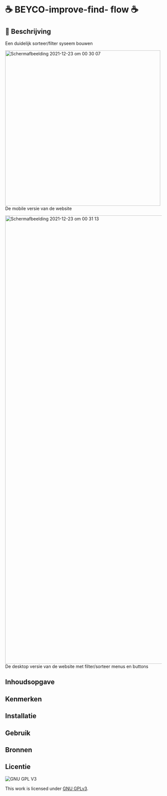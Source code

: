 
# ☕ BEYCO-improve-find- flow ☕

## 📗 Beschrijving
Een duidelijk sorteer/filter syseem bouwen

<img width="499" alt="Schermafbeelding 2021-12-23 om 00 30 07" src="https://user-images.githubusercontent.com/90189750/147166513-d34c1071-d5d5-4c89-b5a8-d4c8e248cdc9.png"> De mobile versie van de website

<img width="1439" alt="Schermafbeelding 2021-12-23 om 00 31 13" src="https://user-images.githubusercontent.com/90189750/147166550-e312fefd-6027-4d7b-ad2a-d84bd205d851.png"> De desktop versie van de website met filter/sorteer menus en buttons

## Inhoudsopgave

## Kenmerken

## Installatie

## Gebruik

## Bronnen

## Licentie

![GNU GPL V3](https://www.gnu.org/graphics/gplv3-127x51.png)

This work is licensed under [GNU GPLv3](./LICENSE).
